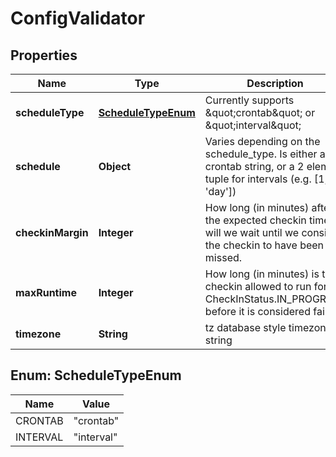 

# ConfigValidator


## Properties

| Name | Type | Description | Notes |
|------------ | ------------- | ------------- | -------------|
|**scheduleType** | [**ScheduleTypeEnum**](#ScheduleTypeEnum) | Currently supports \&quot;crontab\&quot; or \&quot;interval\&quot; |  [optional] |
|**schedule** | **Object** | Varies depending on the schedule_type. Is either a crontab string, or a 2 element tuple for intervals (e.g. [1, &#39;day&#39;]) |  |
|**checkinMargin** | **Integer** | How long (in minutes) after the expected checkin time will we wait until we consider the checkin to have been missed. |  [optional] |
|**maxRuntime** | **Integer** | How long (in minutes) is the checkin allowed to run for in CheckInStatus.IN_PROGRESS before it is considered failed. |  [optional] |
|**timezone** | **String** | tz database style timezone string |  [optional] |



## Enum: ScheduleTypeEnum

| Name | Value |
|---- | -----|
| CRONTAB | &quot;crontab&quot; |
| INTERVAL | &quot;interval&quot; |



